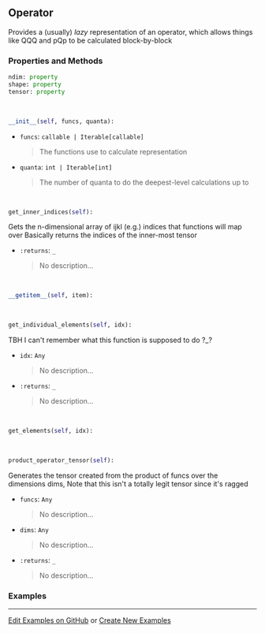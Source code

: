 ## <a id="Psience.BasisReps.Operators.Operator">Operator</a>
Provides a (usually) _lazy_ representation of an operator, which allows things like
QQQ and pQp to be calculated block-by-block

### Properties and Methods
```python
ndim: property
shape: property
tensor: property
```
<a id="Psience.BasisReps.Operators.Operator.__init__">&nbsp;</a>
```python
__init__(self, funcs, quanta): 
```

- `funcs`: `callable | Iterable[callable]`
    >The functions use to calculate representation
- `quanta`: `int | Iterable[int]`
    >The number of quanta to do the deepest-level calculations up to

<a id="Psience.BasisReps.Operators.Operator.get_inner_indices">&nbsp;</a>
```python
get_inner_indices(self): 
```
Gets the n-dimensional array of ijkl (e.g.) indices that functions will map over
        Basically returns the indices of the inner-most tensor
- `:returns`: `_`
    >No description...

<a id="Psience.BasisReps.Operators.Operator.__getitem__">&nbsp;</a>
```python
__getitem__(self, item): 
```

<a id="Psience.BasisReps.Operators.Operator.get_individual_elements">&nbsp;</a>
```python
get_individual_elements(self, idx): 
```
TBH I can't remember what this function is supposed to do ?_?
- `idx`: `Any`
    >No description...
- `:returns`: `_`
    >No description...

<a id="Psience.BasisReps.Operators.Operator.get_elements">&nbsp;</a>
```python
get_elements(self, idx): 
```

<a id="Psience.BasisReps.Operators.Operator.product_operator_tensor">&nbsp;</a>
```python
product_operator_tensor(self): 
```
Generates the tensor created from the product of funcs over the dimensions dims,
        Note that this isn't a totally legit tensor since it's ragged
- `funcs`: `Any`
    >No description...
- `dims`: `Any`
    >No description...
- `:returns`: `_`
    >No description...

### Examples


___

[Edit Examples on GitHub](https://github.com/McCoyGroup/References/edit/gh-pages/Documentation/examples/Psience/BasisReps/Operators/Operator.md) or 
[Create New Examples](https://github.com/McCoyGroup/References/new/gh-pages/?filename=Documentation/examples/Psience/BasisReps/Operators/Operator.md)